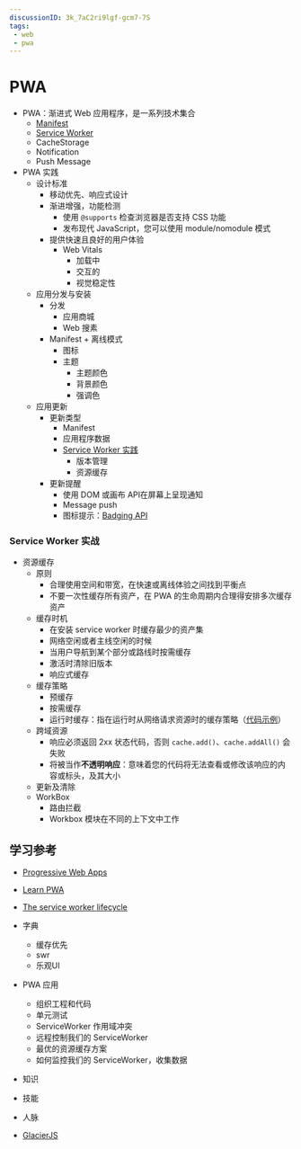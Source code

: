 ```yaml
---
discussionID: 3k_7aC2ri9lgf-gcm7-7S
tags:
 - web
 - pwa
---
```


# PWA

- PWA：渐进式 Web 应用程序，是一系列技术集合
  - [Manifest](https://developer.mozilla.org/zh-CN/docs/Web/Manifest)
  - [Service Worker](#service-worker)
  - CacheStorage
  - Notification
  - Push Message
- PWA 实践
  - 设计标准
    - 移动优先、响应式设计
    - 渐进增强，功能检测
      - 使用 `@supports` 检查浏览器是否支持 CSS 功能
      - 发布现代 JavaScript，您可以使用 module/nomodule 模式
    - 提供快速且良好的用户体验
      - Web Vitals 
        - 加载中
        - 交互的
        - 视觉稳定性
  - 应用分发与安装
    - 分发
      - 应用商城
      - Web 搜素
    - Manifest + 离线模式
      - 图标
      - 主题
        - 主题颜色
        - 背景颜色
        - 强调色
  - 应用更新
    - 更新类型
      - Manifest
      - 应用程序数据
      - [Service Worker 实践](#service-worker-实战)
        - 版本管理
        - 资源缓存
    - 更新提醒
      - 使用 DOM 或画布 API在屏幕上呈现通知
      - Message push
      - 图标提示：[Badging API](https://developer.mozilla.org/en-US/docs/Web/API/Badging_API)





### Service Worker 实战


- 资源缓存
  - 原则
    - 合理使用空间和带宽，在快速或离线体验之间找到平衡点
    - 不要一次性缓存所有资产，在 PWA 的生命周期内合理得安排多次缓存资产
  - 缓存时机
    - 在安装 service worker 时缓存最少的资产集
    - 网络空闲或者主线空闲的时候
    - 当用户导航到某个部分或路线时按需缓存
    - 激活时清除旧版本
    - 响应式缓存
  - 缓存策略
    - 预缓存
    - 按需缓存
    - 运行时缓存：指在运行时从网络请求资源时的缓存策略（[代码示例](https://web.dev/learn/pwa/serving/)）
  - 跨域资源
    - 响应必须返回 2xx 状态代码，否则 `cache.add()`、`cache.addAll()` 会失败
    - 将被当作**不透明响应**：意味着您的代码将无法查看或修改该响应的内容或标头，及其大小
  - 更新及清除
  - WorkBox
    - 路由拦截
    - Workbox 模块在不同的上下文中工作

## 学习参考

- [Progressive Web Apps](https://web.dev/progressive-web-apps/)
- [Learn PWA](https://web.dev/learn/pwa/)
- [The service worker lifecycle](https://web.dev/service-worker-lifecycle/)


- 字典
  - 缓存优先
  - swr
  - 乐观UI


- PWA 应用
  - 组织工程和代码
  - 单元测试
  - ServiceWorker 作用域冲突
  - 远程控制我们的 ServiceWorker
  - 最优的资源缓存方案
  - 如何监控我们的 ServiceWorker，收集数据


- 知识
- 技能
- 人脉

- [GlacierJS](https://github.com/JerryC8080/glacierjs)